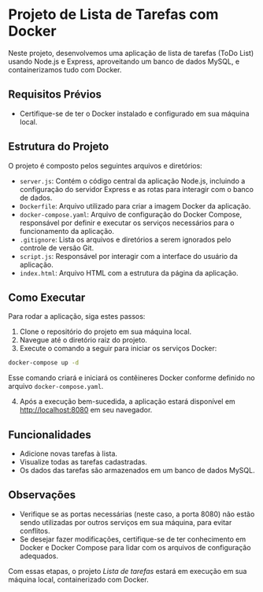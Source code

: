 # Projeto de Lista de Tarefas com Docker

Neste projeto, desenvolvemos uma aplicação de lista de tarefas (ToDo List) usando Node.js e Express, aproveitando um banco de dados MySQL, e containerizamos tudo com Docker.

## Requisitos Prévios

- Certifique-se de ter o Docker instalado e configurado em sua máquina local.

## Estrutura do Projeto

O projeto é composto pelos seguintes arquivos e diretórios:

- `server.js`: Contém o código central da aplicação Node.js, incluindo a configuração do servidor Express e as rotas para interagir com o banco de dados.
- `Dockerfile`: Arquivo utilizado para criar a imagem Docker da aplicação.
- `docker-compose.yaml`: Arquivo de configuração do Docker Compose, responsável por definir e executar os serviços necessários para o funcionamento da aplicação.
- `.gitignore`: Lista os arquivos e diretórios a serem ignorados pelo controle de versão Git.
- `script.js`: Responsável por interagir com a interface do usuário da aplicação.
- `index.html`: Arquivo HTML com a estrutura da página da aplicação.

## Como Executar

Para rodar a aplicação, siga estes passos:

1. Clone o repositório do projeto em sua máquina local.
2. Navegue até o diretório raiz do projeto.
3. Execute o comando a seguir para iniciar os serviços Docker:

```bash
docker-compose up -d
```

Esse comando criará e iniciará os contêineres Docker conforme definido no arquivo `docker-compose.yaml`.

4. Após a execução bem-sucedida, a aplicação estará disponível em [http://localhost:8080](http://localhost:8080) em seu navegador.

## Funcionalidades

- Adicione novas tarefas à lista.
- Visualize todas as tarefas cadastradas.
- Os dados das tarefas são armazenados em um banco de dados MySQL.

## Observações

- Verifique se as portas necessárias (neste caso, a porta 8080) não estão sendo utilizadas por outros serviços em sua máquina, para evitar conflitos.
- Se desejar fazer modificações, certifique-se de ter conhecimento em Docker e Docker Compose para lidar com os arquivos de configuração adequados.

Com essas etapas, o projeto *Lista de tarefas* estará em execução em sua máquina local, containerizado com Docker.